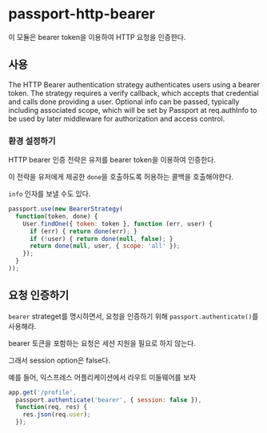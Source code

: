 # passport-http-bearer

이 모듈은 bearer token을 이용하여 HTTP 요청을 인증한다.

## 사용

The HTTP Bearer authentication strategy authenticates users using a bearer token. The strategy requires a verify callback, which accepts that credential and calls done providing a user. Optional info can be passed, typically including associated scope, which will be set by Passport at req.authInfo to be used by later middleware for authorization and access control.

### 환경 설정하기

HTTP bearer 인증 전략은 유저를 bearer token을 이용하여 인증한다.

이 전략을 유저에게 제공한 `done`을 호출하도록 허용하는 콜백을 호출해야한다.

`info` 인자를 보낼 수도 있다.

```javascript
passport.use(new BearerStrategy(
  function(token, done) {
    User.findOne({ token: token }, function (err, user) {
      if (err) { return done(err); }
      if (!user) { return done(null, false); }
      return done(null, user, { scope: 'all' });
    });
  }
));
```

## 요청 인증하기

`bearer` strateget를 명시하면서, 요청을 인증하기 위해  `passport.authenticate()`를 사용해라.

bearer 토큰을 포함하는 요청은 세션 지원을 필요로 하지 않는다.

그래서 session option은 false다.

예를 들어, 익스프레스 어플리케이션에서 라우트 미들웨어를 보자

```javascript
app.get('/profile',
  passport.authenticate('bearer', { session: false }),
  function(req, res) {
    res.json(req.user);
  });
```
